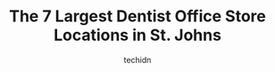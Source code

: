 ---
layout: ampstory
image: https://i0.wp.com/www.auto.or.id/wp-content/uploads/2023/06/aberdeen-dental-0-st-johns-1686325334.jpeg?resize=640,853
author: techidn
featured: false
description: St. Johns, Newfoundland and Labrador, Canada is a haven for Dentist Office enthusiasts, boasting an impressive array of 7 top-notch establishments. Whether youre a seasoned connoisseur or 
title: The 7 Largest Dentist Office Store Locations in St. Johns
cover:
   title: The 7 Largest Dentist Office Store Locations in St. Johns
   subtitle: AUTO.OR.ID
   background: https://www.auto.or.id/wp-content/uploads/2023/06/aberdeen-dental-0-st-johns-1686325334.jpeg

pages: 
 - layout: thirds
   top: <h1>#1 Summerville Dental Office</h1>
   bottom: "<p>Best dentist I have ever been to, Ive been a patient for about a year now and every time I come in for an appointment everyone is always super welcoming and you can in</p>"
   background: https://www.auto.or.id/wp-content/uploads/2023/06/aberdeen-dental-1-st-johns-1686325335.jpeg
   backgroundblur: true
 - layout: thirds
   top: <h1>#2 CBS Dental</h1>
   bottom: "<p>2645 Topsail Rd, Conception Bay South, NL A1W 5T2, Canada</p>"
   background: https://www.auto.or.id/wp-content/uploads/2023/06/aberdeen-dental-2-st-johns-1686325336.jpeg
   cta:
      link: https://www.auto.or.id/the-7-largest-dentist-office-store-locations-in-st-johns/
      text: The 7 Largest Dentist Office Store Locations in St. Johns
 - layout: thirds
   top: <h1>#3 Village Dental Office</h1>
   bottom: "<p>430 Topsail Rd, St. Johns, NL A1E 4N1, Canada</p>"
   background: https://images.unsplash.com/photo-1493238792000-8113da705763?ixlib=rb-4.0.3&ixid=MnwxMjA3fDB8MHxwaG90by1wYWdlfHx8fGVufDB8fHx8&auto=format&fit=crop&w=640&h=853&q=80
   cta:
      link: https://www.auto.or.id/the-7-largest-dentist-office-store-locations-in-st-johns/
      text: The 7 Largest Dentist Office Store Locations in St. Johns
 - layout: thirds
   top: <h1>#4 First Street Dental</h1>
   bottom: "<p>9 First St, Mount Pearl, NL A1N 1X6, Canada</p>"
   background: https://images.unsplash.com/photo-1515674447568-09bbb507b96c?ixlib=rb-4.0.3&ixid=MnwxMjA3fDB8MHxwaG90by1wYWdlfHx8fGVufDB8fHx8&auto=format&fit=crop&w=640&h=853&q=80
   cta:
      link: https://www.auto.or.id/the-7-largest-dentist-office-store-locations-in-st-johns/
      text: The 7 Largest Dentist Office Store Locations in St. Johns
 - layout: thirds
   top: <h1>#5 East End Dental</h1>
   bottom: "<p>65 White Rose Drive, St. Johns, NL A1A 0H5, Canada</p>"
   background: https://images.unsplash.com/photo-1578659242540-6f036471ca61?ixlib=rb-4.0.3&ixid=MnwxMjA3fDB8MHxwaG90by1wYWdlfHx8fGVufDB8fHx8&auto=format&fit=crop&w=640&h=853&q=80
   cta:
      link: https://www.auto.or.id/the-7-largest-dentist-office-store-locations-in-st-johns/
      text: The 7 Largest Dentist Office Store Locations in St. Johns
 - layout: thirds
   top: <h1>#6 Majors Path Dentistry</h1>
   bottom: "<p>255 Majors Path, St. Johns, NL A1A 0L5, Canada</p>"
   background: https://images.unsplash.com/photo-1503376780353-7e6692767b70?ixlib=rb-4.0.3&ixid=MnwxMjA3fDB8MHxwaG90by1wYWdlfHx8fGVufDB8fHx8&auto=format&fit=crop&w=640&h=853&q=80
   cta:
      link: https://www.auto.or.id/the-7-largest-dentist-office-store-locations-in-st-johns/
      text: The 7 Largest Dentist Office Store Locations in St. Johns
 - layout: thirds
   top: <h1>#7 Signature Dental</h1>
   bottom: "<p>890 Topsail Rd, Mount Pearl, NL A1N 3J9, Canada</p>"
   background: https://images.unsplash.com/photo-1553440569-bcc63803a83d?ixlib=rb-4.0.3&ixid=MnwxMjA3fDB8MHxwaG90by1wYWdlfHx8fGVufDB8fHx8&auto=format&fit=crop&w=640&h=853&q=80
   cta:
      link: https://www.auto.or.id/the-7-largest-dentist-office-store-locations-in-st-johns/
      text: The 7 Largest Dentist Office Store Locations in St. Johns
 - layout: thirds
   middle: Continue reading...
   background: https://images.unsplash.com/photo-1536700503339-1e4b06520771?ixlib=rb-4.0.3&ixid=MnwxMjA3fDB8MHxwaG90by1wYWdlfHx8fGVufDB8fHx8&auto=format&fit=crop&w=640&h=853&q=80
   cta:
      link: https://www.auto.or.id/the-7-largest-dentist-office-store-locations-in-st-johns/
      text: The 7 Largest Dentist Office Store Locations in St. Johns

---